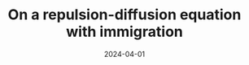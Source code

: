 ---
title: "On a repulsion-diffusion equation with immigration"
date: 2024-04-01
authors: "Peter Koepernik"
venue: "Discrete and Continuous Dynamical Systems"
paper-url: "https://www.aimsciences.org/article/doi/10.3934/dcds.2023140?viewType=HTML"
pdf-url: "/publications/repulsion-diffusion.pdf"
layout: none
---